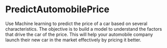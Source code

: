 # PredictAutomobilePrice
Use Machine learning to predict the price of a car based on several characteristics. The objective is to build a model to understand the factors that drive the car of the price. This will help your automobile company launch their new car in the market effectively by pricing it better.
